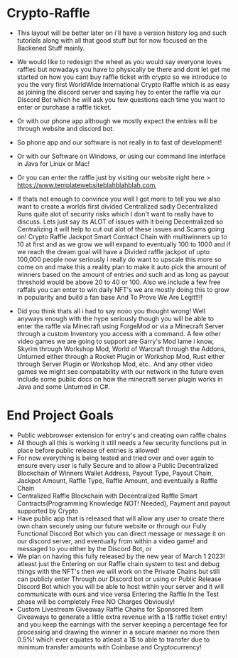 # Crypto-Raffle
- This layout will be better later on i'll have a version history log and such tutorials along with all that good stuff but for now focused on the Backened Stuff mainly.
- We would like to redesign the wheel as you would say everyone loves raffles but nowadays you have to physically be there and dont let get me started on how you cant buy raffle ticket with crypto so we introduce to you the very first WorldWide International Crypto Raffle which is as easy as joining the discord server and saying hey to enter the raffle via our Discord Bot which he will ask you few questions each time you want to enter or purchase a raffle ticket.

- Or with our phone app although we mostly expect the entries will be through website and discord bot.
- So phone app and our software is not really in to fast of development!

- Or with our Software on Windows, or using our command line interface in Java for Linux or Mac!

- Or you can enter the raffle just by visiting our website right here > https://www.templatewebsiteblahblahblah.com,

- If thats not enough to convince you well I got more to tell you we also want to create a worlds first divided Centralized sadly Decentralized Runs quite alot of security risks which I don't want to really have to discuss. Lets just say its ALOT of issues with it being Decentralized so Centralizing it will help to cut out alot of these issues and Scams going on! Crypto Raffle Jackpot Smart Contract Chain with multiwinners up to 10 at first and as we grow we will expand to eventually 100 to 1000 and if we reach the dream goal will have a Divided raffle jackpot of upto 100,000 people now seriously i really do want to upscale this more so come on and make this a reality plan to make it auto pick the amount of winners based on the amount of entries and such and as long as payout threshold would be above 20 to 40 or 100.
Also we include a few free raffals you can enter to win daily NFT's we are mostly doing this to grow in popularity and build a fan base And To Prove We Are Legit!!!!

- Did you think thats all i had to say nooo you thought wrong! Well anyways enough with the hype seriously though you will be able to enter the raffle via Minecraft using ForgeMod or via a Minecraft Server through a custom Inventory you access with a command. A few other video games we are going to support are Garry's Mod lame i know, Skyrim through Workshop Mod, World of Warcraft through the Addons, Unturned either through a Rocket Plugin or Workshop Mod, Rust either through Server Plugin or Workshop Mod, etc.. And any other video games we might see compatability with our network in the future even include some public docs on how the minecraft server plugin works in Java and some Unturned in C#.


# End Project Goals
- Public webbrowser extension for entry's and creating own raffle chains
- All though all this is working it still needs a few security functions put in place before public release of entries is allowed!
- For now everything is being tested and tried over and over again to ensure every user is fully Secure and to allow a Public Decentralized Blockchain of Winners Wallet Address, Payout Type, Payout Chain, Jackpot Amount, Raffle Type, Raffle Amount, and eventually a Raffle Chain
- Centralized Raffle Blockchain with Decentralized Raffle Smart Contracts(Programming Knowledge NOT! Needed), Payment and payout supported by Crypto
- Have public app that is released that will allow any user to create there own chain securely using our future website or through our Fully Functional Discord Bot which you can direct message or message it on our discord server, and eventually from within a video game! and messaged to you either by the Discord Bot, or 
- We plan on having this fully released by the new year of March 1 2023! atleast just the Entering on our Raffle chain system to test and debug things with the NFT's then we will work on the Private Chains but still can publicly enter Through our Discord bot or using or Public Release Discord Bot which you will be able to host within your server and it will communicate with ours and vice versa Entering the Raffle In the Test phase will be completely Free NO Charges Obviously!
- Custom Livestream Giveaway Raffle Chains for Sponsored Item Giveaways to generate a little extra revenue with a 1$ raffle ticket entry! and you keep the earnings with the server keeping a percentage fee for processing and drawing the winner in a secure manner no more then 0.5%! which ever equates to atleast a 1$ to able to transfer due to minimum transfer amounts with Coinbase and Cryptocurrency!
